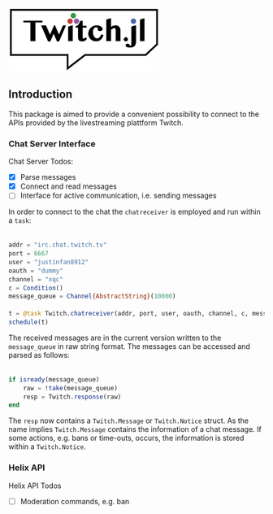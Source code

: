 <img style="height:9em;" alt="Twitch.jl" src="assets/logo.svg"/>

## Introduction

This package is aimed to provide a convenient possibility to connect to the APIs provided by the 
livestreaming plattform Twitch. 

### Chat Server Interface

Chat Server Todos:
- [x] Parse messages
- [x] Connect and read messages
- [ ] Interface for active communication, i.e. sending messages

In order to connect to the chat the `chatreceiver` is employed and run within a
`task`:

```julia

addr = "irc.chat.twitch.tv"
port = 6667
user = "justinfan8912"
oauth = "dummy"
channel = "xqc"
c = Condition()
message_queue = Channel{AbstractString}(10000)

t = @task Twitch.chatreceiver(addr, port, user, oauth, channel, c, message_queue)
schedule(t)
```

The received messages are in the current version written to the `message_queue` in raw string
format. The messages can be accessed and parsed as follows:

```julia

if isready(message_queue)
    raw = !take(message_queue)
    resp = Twitch.response(raw)
end
```

The `resp` now contains a `Twitch.Message` or `Twitch.Notice` struct. 
As the name implies `Twitch.Message` contains the information of a chat message.
If some actions, e.g. bans or time-outs, occurs, the information is stored
within a `Twitch.Notice`.

### Helix API 

Helix API Todos
- [ ] Moderation commands, e.g. ban
